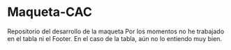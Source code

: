 # Maqueta-CAC
Repositorio del desarrollo de la maqueta
Por los momentos no he trabajado en el tabla ni el Footer. En el caso de la tabla, aún no lo entiendo muy bien.
